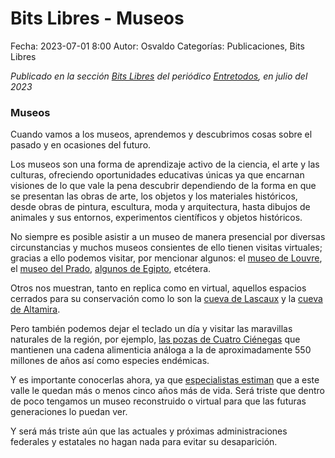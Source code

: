 Bits Libres - Museos
==================================

Fecha: 2023-07-01 8:00
Autor: Osvaldo
Categorías: Publicaciones, Bits Libres

_Publicado en la sección [Bits Libres](http://www.gulag.org.mx/revista/2016-05-10-Bits-Libres.html) del periódico [Entretodos](http://periodicoentretodos.mx/version-impresa/), en julio del 2023_

<!-- break -->

### Museos

Cuando vamos a los museos, aprendemos y descubrimos cosas sobre el pasado y en ocasiones del futuro.

Los museos son una forma de aprendizaje activo de la ciencia, el arte y las culturas, ofreciendo oportunidades educativas únicas ya que encarnan visiones de lo que vale la pena descubrir dependiendo de la forma en que se presentan las obras de arte, los objetos y los materiales históricos, desde obras de pintura, escultura, moda y arquitectura, hasta dibujos de animales y sus entornos, experimentos científicos y objetos históricos.

No siempre es posible asistir a un museo de manera presencial por diversas circunstancias y muchos museos consientes de ello tienen visitas virtuales; gracias a ello podemos visitar, por mencionar algunos: el [museo de Louvre](https://www.louvre.fr/en/online-tours), el [museo del Prado](https://www.museodelprado.es/recorrido/visita-virtual/742f132f-8592-4f96-8e5a-9dad8647bc4c), [algunos de Egipto](https://my.matterport.com/show/?m=vLYoS66CWpk), etcétera.

Otros nos muestran, tanto en replica como en virtual, aquellos espacios cerrados para su conservación como lo son la [cueva de Lascaux](https://www.lascaux.fr/fr) y la [cueva de Altamira](https://www.culturaydeporte.gob.es/mnaltamira/comun/aplicaciones-moviles.html).

Pero también podemos dejar el teclado un día y visitar las maravillas naturales de la región, por ejemplo, [las pozas de Cuatro Ciénegas](https://es.wikipedia.org/wiki/%C3%81rea_de_protecci%C3%B3n_de_flora_y_fauna_Cuatroci%C3%A9negas) que mantienen una cadena alimenticia análoga a la de aproximadamente 550 millones de años así como especies endémicas.

Y es importante conocerlas ahora, ya que [especialistas estiman](https://ciencia.unam.mx/leer/850/cuatro-cienegas-a-punto-del-colapso) que a este valle le quedan más o menos cinco años más de vida. Será triste que dentro de poco tengamos un museo reconstruido o virtual para que las futuras generaciones lo puedan ver.

Y será más triste aún que las actuales y próximas administraciones federales y estatales no hagan nada para evitar su desaparición.

